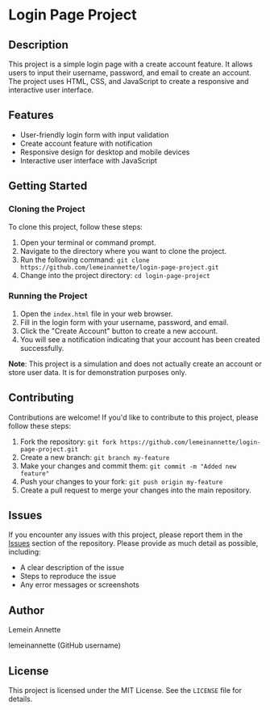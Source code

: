 **Login Page Project**
======================

**Description**
---------------

This project is a simple login page with a create account feature. It allows users to input their username, password, and email to create an account. The project uses HTML, CSS, and JavaScript to create a responsive and interactive user interface.

**Features**
------------

* User-friendly login form with input validation
* Create account feature with notification
* Responsive design for desktop and mobile devices
* Interactive user interface with JavaScript

**Getting Started**
-------------------

### Cloning the Project

To clone this project, follow these steps:

1. Open your terminal or command prompt.
2. Navigate to the directory where you want to clone the project.
3. Run the following command: `git clone https://github.com/lemeinannette/login-page-project.git`
4. Change into the project directory: `cd login-page-project`

### Running the Project

1. Open the `index.html` file in your web browser.
2. Fill in the login form with your username, password, and email.
3. Click the "Create Account" button to create a new account.
4. You will see a notification indicating that your account has been created successfully.

**Note**: This project is a simulation and does not actually create an account or store user data. It is for demonstration purposes only.

**Contributing**
---------------

Contributions are welcome! If you'd like to contribute to this project, please follow these steps:

1. Fork the repository: `git fork https://github.com/lemeinannette/login-page-project.git`
2. Create a new branch: `git branch my-feature`
3. Make your changes and commit them: `git commit -m "Added new feature"`
4. Push your changes to your fork: `git push origin my-feature`
5. Create a pull request to merge your changes into the main repository.

**Issues**
---------

If you encounter any issues with this project, please report them in the [Issues](https://github.com/lemeinannette/login-page-project/issues) section of the repository. Please provide as much detail as possible, including:

* A clear description of the issue
* Steps to reproduce the issue
* Any error messages or screenshots

**Author**
---------
 Lemein Annette

 
lemeinannette (GitHub username)

**License**
---------

This project is licensed under the MIT License. See the `LICENSE` file for details.

